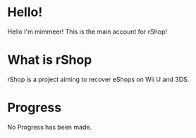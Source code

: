 # Hello!
Hello I'm mimmeer! This is the main account for rShop!
# What is rShop
rShop is a project aiming to recover eShops on Wii U and 3DS.
# Progress
No Progress has been made.
